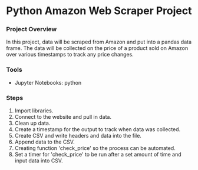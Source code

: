 # Python Amazon Web Scraper Project

### Project Overview

In this project, data will be scraped from Amazon and put into a pandas data frame. The data will be collected on the price of a product sold on Amazon over various timestamps to track any price changes. 

### Tools

- Jupyter Notebooks: python

### Steps
1. Import libraries.
2. Connect to the website and pull in data.
3. Clean up data.
4. Create a timestamp for the output to track when data was collected.
5. Create CSV and write headers and data into the file.
6. Append data to the CSV.
7. Creating function 'check_price' so the process can be automated.
8. Set a timer for 'check_price' to be run after a set amount of time and input data into CSV. 

